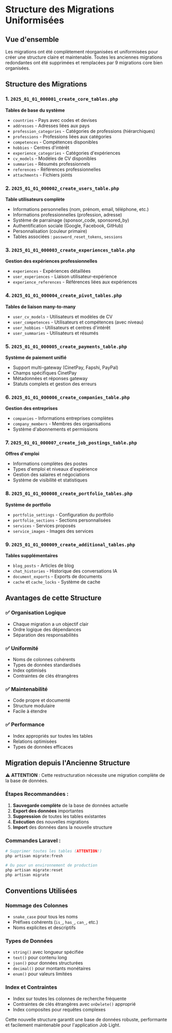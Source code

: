 # Structure des Migrations Uniformisées

## Vue d'ensemble

Les migrations ont été complètement réorganisées et uniformisées pour créer une structure claire et maintenable. Toutes les anciennes migrations redondantes ont été supprimées et remplacées par 9 migrations core bien organisées.

## Structure des Migrations

### 1. `2025_01_01_000001_create_core_tables.php`
**Tables de base du système**
- `countries` - Pays avec codes et devises
- `addresses` - Adresses liées aux pays
- `profession_categories` - Catégories de professions (hiérarchiques)
- `professions` - Professions liées aux catégories
- `competences` - Compétences disponibles
- `hobbies` - Centres d'intérêt
- `experience_categories` - Catégories d'expériences
- `cv_models` - Modèles de CV disponibles
- `summaries` - Résumés professionnels
- `references` - Références professionnelles
- `attachments` - Fichiers joints

### 2. `2025_01_01_000002_create_users_table.php`
**Table utilisateurs complète**
- Informations personnelles (nom, prénom, email, téléphone, etc.)
- Informations professionnelles (profession, adresse)
- Système de parrainage (sponsor_code, sponsored_by)
- Authentification sociale (Google, Facebook, GitHub)
- Personnalisation (couleur primaire)
- Tables associées : `password_reset_tokens`, `sessions`

### 3. `2025_01_01_000003_create_experiences_table.php`
**Gestion des expériences professionnelles**
- `experiences` - Expériences détaillées
- `user_experiences` - Liaison utilisateur-expérience
- `experience_references` - Références liées aux expériences

### 4. `2025_01_01_000004_create_pivot_tables.php`
**Tables de liaison many-to-many**
- `user_cv_models` - Utilisateurs et modèles de CV
- `user_competences` - Utilisateurs et compétences (avec niveau)
- `user_hobbies` - Utilisateurs et centres d'intérêt
- `user_summaries` - Utilisateurs et résumés

### 5. `2025_01_01_000005_create_payments_table.php`
**Système de paiement unifié**
- Support multi-gateway (CinetPay, Fapshi, PayPal)
- Champs spécifiques CinetPay
- Métadonnées et réponses gateway
- Statuts complets et gestion des erreurs

### 6. `2025_01_01_000006_create_companies_table.php`
**Gestion des entreprises**
- `companies` - Informations entreprises complètes
- `company_members` - Membres des organisations
- Système d'abonnements et permissions

### 7. `2025_01_01_000007_create_job_postings_table.php`
**Offres d'emploi**
- Informations complètes des postes
- Types d'emploi et niveaux d'expérience
- Gestion des salaires et négociations
- Système de visibilité et statistiques

### 8. `2025_01_01_000008_create_portfolio_tables.php`
**Système de portfolio**
- `portfolio_settings` - Configuration du portfolio
- `portfolio_sections` - Sections personnalisées
- `services` - Services proposés
- `service_images` - Images des services

### 9. `2025_01_01_000009_create_additional_tables.php`
**Tables supplémentaires**
- `blog_posts` - Articles de blog
- `chat_histories` - Historique des conversations IA
- `document_exports` - Exports de documents
- `cache` et `cache_locks` - Système de cache

## Avantages de cette Structure

### ✅ Organisation Logique
- Chaque migration a un objectif clair
- Ordre logique des dépendances
- Séparation des responsabilités

### ✅ Uniformité
- Noms de colonnes cohérents
- Types de données standardisés
- Index optimisés
- Contraintes de clés étrangères

### ✅ Maintenabilité
- Code propre et documenté
- Structure modulaire
- Facile à étendre

### ✅ Performance
- Index appropriés sur toutes les tables
- Relations optimisées
- Types de données efficaces

## Migration depuis l'Ancienne Structure

⚠️ **ATTENTION** : Cette restructuration nécessite une migration complète de la base de données.

### Étapes Recommandées :

1. **Sauvegarde complète** de la base de données actuelle
2. **Export des données** importantes
3. **Suppression** de toutes les tables existantes
4. **Exécution** des nouvelles migrations
5. **Import** des données dans la nouvelle structure

### Commandes Laravel :

```bash
# Supprimer toutes les tables (ATTENTION!)
php artisan migrate:fresh

# Ou pour un environnement de production
php artisan migrate:reset
php artisan migrate
```

## Conventions Utilisées

### Nommage des Colonnes
- `snake_case` pour tous les noms
- Préfixes cohérents (`is_`, `has_`, `can_`, etc.)
- Noms explicites et descriptifs

### Types de Données
- `string()` avec longueur spécifiée
- `text()` pour contenu long
- `json()` pour données structurées
- `decimal()` pour montants monétaires
- `enum()` pour valeurs limitées

### Index et Contraintes
- Index sur toutes les colonnes de recherche fréquente
- Contraintes de clés étrangères avec `onDelete()` approprié
- Index composites pour requêtes complexes

Cette nouvelle structure garantit une base de données robuste, performante et facilement maintenable pour l'application Job Light.